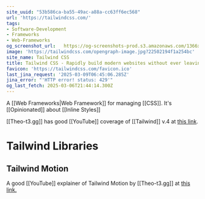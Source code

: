 ```yaml
---
site_uuid: "53b586ca-ba55-49ac-a88a-cc63ff6ec568"
url: 'https://tailwindcss.com/'
tags:
- Software-Development
- Frameworks
- Web-Frameworks
og_screenshot_url:   https://og-screenshots-prod.s3.amazonaws.com/1366x768/80/false/722f1c5535fdcd19675be752438115d292be21edb3c6b21b33aa27f54590ef46.jpeg
image: 'https://tailwindcss.com/opengraph-image.jpg?22502194f1a254bc'
site_name: Tailwind CSS
title: Tailwind CSS - Rapidly build modern websites without ever leaving your HTML.
favicon: 'https://tailwindcss.com/favicon.ico'
last_jina_request: '2025-03-09T06:45:06.285Z'
jina_error: "'HTTP error! status: 429'"
og_last_fetch: 2025-03-06T21:44:14.300Z
---
```

A [[Web Frameworks|Web Framework]] for managing [[CSS]]. It's [[Opinionated]] about [[Inline Styles]]


[[Theo-t3.gg]] has good [[YouTube]] coverage of [[Tailwind]] v.4 at [this link](https://youtu.be/q55u3_Nj3Lw?si=vx5lFyilExipbhTe).



# Tailwind Libraries

## Tailwind Motion
A good [[YouTube]] explainer of Tailwind Motion by [[Theo-t3.gg]] at [this link.](https://youtu.be/gTi7whoLFGc?si=p6eirlndBFaYbhrA)

